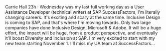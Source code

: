 # 
Carrie Hall
23h  · 
Wednesday was my last full working day as a User Assistance Developer (technical writer) at SAP SuccessFactors, I'm literally changing careers. It's exciting and scary at the same time. Inclusive Design is coming to SAP, and that's where I'm moving towards. Only two large companies have done Inclusive Design, Microsoft & Adobe. It will be a huge effort, the impact will be huge, from a product perspective, and eventually it'll boost Diversity and Inclusion at SAP. I'm very excited to start with my new team starting November 1. I'll miss my UA team at SuccessFactors...
